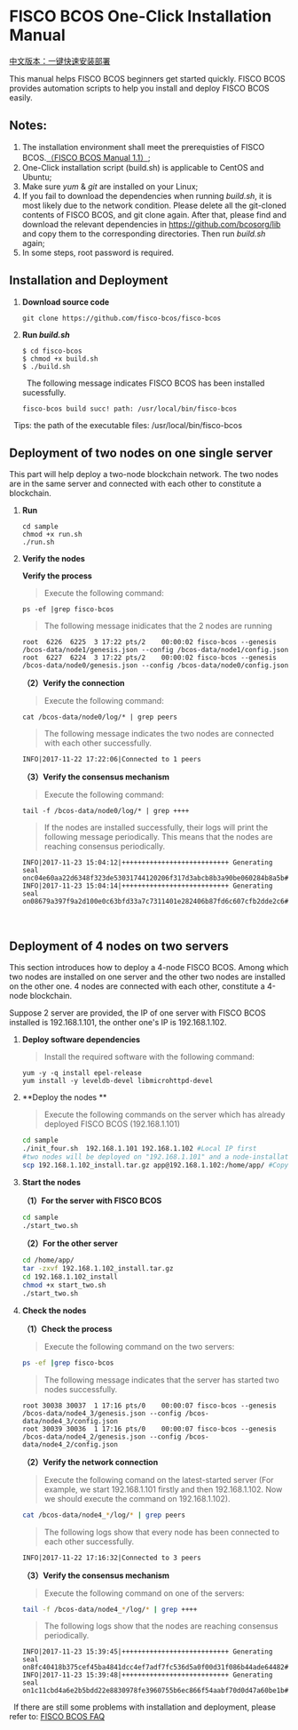 # FISCO BCOS One-Click Installation Manual

[中文版本：一键快速安装部署](README.md)

This manual helps FISCO BCOS beginners get started quickly.  FISCO BCOS provides automation scripts to help you install and deploy FISCO BCOS easily.

## Notes:
1. The installation environment shall meet the prerequisties of FISCO BCOS.[（FISCO BCOS Manual 1.1）](../doc/manual/README.md);
2. One-Click installation script (build.sh) is applicable to CentOS and Ubuntu;
3. Make sure *yum* & *git* are installed on your Linux;
4. If you fail to download the dependencies when running *build.sh*, it is most likely due to the network condition. Please delete all the git-cloned contents of FISCO BCOS, and git clone again. After that, please find and download the relevant dependencies in https://github.com/bcosorg/lib and copy them to the corresponding directories. Then run *build.sh* again;  
5. In some steps, root password is required.

## Installation and Deployment

1. **Download source code**

   ```shell
   git clone https://github.com/fisco-bcos/fisco-bcos
   ```

2. **Run *build.sh***

   ```shell
   $ cd fisco-bcos
   $ chmod +x build.sh 
   $ ./build.sh
   ```
      The following message indicates FISCO BCOS has been installed sucessfully.
   ```
   fisco-bcos build succ! path: /usr/local/bin/fisco-bcos
   ```

   Tips: the path of the executable files: /usr/local/bin/fisco-bcos


## Deployment of two nodes on one single server

This part will help deploy a two-node blockchain network. The two nodes are in the same server and connected with each other to constitute a blockchain.

1. **Run**

   ```shell
   cd sample
   chmod +x run.sh
   ./run.sh
   ```

2. **Verify the nodes**

   **Verify the process**

   > Execute the following command:

   ```shell
   ps -ef |grep fisco-bcos
   ```

   > The following message inidicates that the 2 nodes are running

   ```
   root  6226  6225  3 17:22 pts/2    00:00:02 fisco-bcos --genesis /bcos-data/node1/genesis.json --config /bcos-data/node1/config.json
   root  6227  6224  3 17:22 pts/2    00:00:02 fisco-bcos --genesis /bcos-data/node0/genesis.json --config /bcos-data/node0/config.json
   ```

   **（2）Verify the connection**

   > Execute the following command:

   ```shell
   cat /bcos-data/node0/log/* | grep peers
   ```

   > The following message indicates the two nodes are connected with each other successfully. 

   ```shell
   INFO|2017-11-22 17:22:06|Connected to 1 peers
   ```

   **（3）Verify the consensus mechanism**

   > Execute the following command:

   ```shell
   tail -f /bcos-data/node0/log/* | grep ++++
   ```

   > If the nodes are installed successfully, their logs will print the following message periodically. This means that the nodes are reaching consensus periodically.

   ```log
   INFO|2017-11-23 15:04:12|+++++++++++++++++++++++++++ Generating seal onc04e60aa22d6348f323de53031744120206f317d3abcb8b3a90be060284b8a5b#1tx:0time:1511420652136
   INFO|2017-11-23 15:04:14|+++++++++++++++++++++++++++ Generating seal on08679a397f9a2d100e0c63bfd33a7c7311401e282406b87fd6c607cfb2dde2c6#1tx:0time:1511420654148
   ```

   ​

## Deployment of 4 nodes on two servers

This section introduces how to deploy a 4-node FISCO BCOS. Among which two nodes are installed on one server and the other two nodes are installed on the other one. 4 nodes are connected with each other, constitute a 4-node blockchain.

Suppose 2 server are provided, the IP of one server with FISCO BCOS installed is 192.168.1.101, the onther one's IP is 192.168.1.102.

1. **Deploy  software dependencies**

   > Install the required software with the following command: 

   ```shell
   yum -y -q install epel-release
   yum install -y leveldb-devel libmicrohttpd-devel
   ```

2. **Deploy the nodes **

   > Execute the following commands on the server which has already deployed FISCO BCOS (192.168.1.101)

   ```sh
   cd sample
   ./init_four.sh  192.168.1.101 192.168.1.102 #Local IP first
   #two nodes will be deployed on "192.168.1.101" and a node-installation package for another server 192.168.1.102 will be genearted, name of generated package is 192.168.1.102_install.tar.gz
   scp 192.168.1.102_install.tar.gz app@192.168.1.102:/home/app/ #Copy the installation package to any directory of the other server(192.168.1.102).
   ```

3. **Start the nodes**

   **（1）For the server with FISCO BCOS**

   ```sh
   cd sample
   ./start_two.sh
   ```

   **（2）For the other server**

   ```sh
   cd /home/app/
   tar -zxvf 192.168.1.102_install.tar.gz
   cd 192.168.1.102_install
   chmod +x start_two.sh
   ./start_two.sh
   ```

4. **Check the nodes**

   **（1）Check the process**

   > Execute the following command on the two servers:

   ```sh
   ps -ef |grep fisco-bcos
   ```

   > The following message indicates that the server has started two nodes successfully.

   ```
   root 30038 30037  1 17:16 pts/0    00:00:07 fisco-bcos --genesis /bcos-data/node4_3/genesis.json --config /bcos-data/node4_3/config.json
   root 30039 30036  1 17:16 pts/0    00:00:07 fisco-bcos --genesis /bcos-data/node4_2/genesis.json --config /bcos-data/node4_2/config.json
   ```

   **（2）Verify the network connection**

   > Execute the following comand on the latest-started server (For example, we start 192.168.1.101 firstly and then 192.168.1.102. Now we should execute the command on 192.168.1.102).

   ```sh
   cat /bcos-data/node4_*/log/* | grep peers
   ```

   > The following logs show that every node has been connected to each other successfully.

   ```
   INFO|2017-11-22 17:16:32|Connected to 3 peers
   ```

   **（3）Verify the consensus mechanism**

   > Execute the following command on one of the servers:

   ```sh
   tail -f /bcos-data/node4_*/log/* | grep ++++
   ```

   > The following logs show that the nodes are reaching  consensus periodically.

   ```
   INFO|2017-11-23 15:39:45|+++++++++++++++++++++++++++ Generating seal on8fc40418b375cef45ba4841dcc4ef7adf7fc536d5a0f00d31f086b44ade64482#1tx:0time:1511422785361
   INFO|2017-11-23 15:39:48|+++++++++++++++++++++++++++ Generating seal on1c11cbd4a6e2b5bdd22e8830978fe3960755b6ec866f54aabf70d0d47a60be1b#1tx:0time:1511422788391
   ```

   If there are still some problems with installation and deployment, please refer to: [FISCO BCOS FAQ](https://github.com/FISCO-BCOS/Wiki/blob/master/FISCO%20BCOS%E5%B8%B8%E8%A7%81%E9%97%AE%E9%A2%98/README.md)
